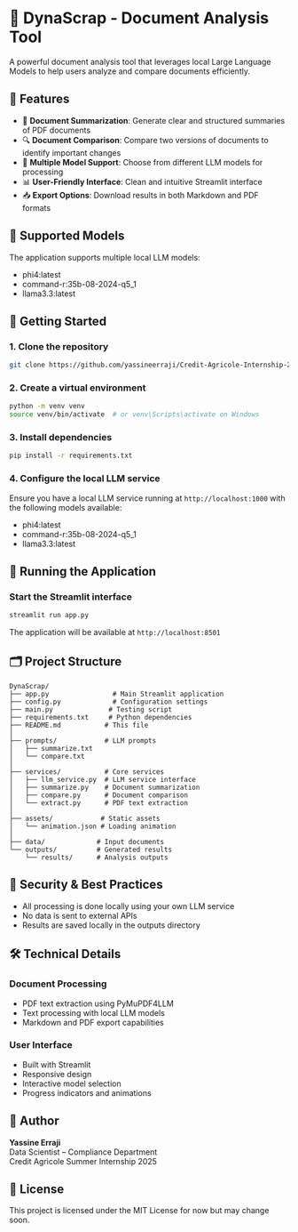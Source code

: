 # 📘 DynaScrap - Document Analysis Tool

A powerful document analysis tool that leverages local Large Language Models to help users analyze and compare documents efficiently.

## 🚀 Features

- 📄 **Document Summarization**: Generate clear and structured summaries of PDF documents
- 🔍 **Document Comparison**: Compare two versions of documents to identify important changes
- 🤖 **Multiple Model Support**: Choose from different LLM models for processing
- 📊 **User-Friendly Interface**: Clean and intuitive Streamlit interface
- 📥 **Export Options**: Download results in both Markdown and PDF formats

## 🧠 Supported Models

The application supports multiple local LLM models:
- phi4:latest
- command-r:35b-08-2024-q5_1
- llama3.3:latest

## 🚀 Getting Started

### 1. **Clone the repository**
```bash
git clone https://github.com/yassineerraji/Credit-Agricole-Internship-2025.git
```

### 2. **Create a virtual environment**
```bash
python -m venv venv
source venv/bin/activate  # or venv\Scripts\activate on Windows
```

### 3. **Install dependencies**
```bash
pip install -r requirements.txt
```

### 4. **Configure the local LLM service**

Ensure you have a local LLM service running at `http://localhost:1000` with the following models available:
- phi4:latest
- command-r:35b-08-2024-q5_1
- llama3.3:latest

## 🧪 Running the Application

### Start the Streamlit interface
```bash
streamlit run app.py
```

The application will be available at `http://localhost:8501`

## 🗂️ Project Structure

```
DynaScrap/
├── app.py                # Main Streamlit application
├── config.py             # Configuration settings
├── main.py              # Testing script
├── requirements.txt     # Python dependencies
├── README.md           # This file
│
├── prompts/            # LLM prompts
│   ├── summarize.txt
│   └── compare.txt
│
├── services/           # Core services
│   ├── llm_service.py  # LLM service interface
│   ├── summarize.py    # Document summarization
│   ├── compare.py      # Document comparison
│   └── extract.py      # PDF text extraction
│
├── assets/            # Static assets
│   └── animation.json # Loading animation
│
├── data/             # Input documents
└── outputs/          # Generated results
    └── results/      # Analysis outputs
```

## 🔐 Security & Best Practices

- All processing is done locally using your own LLM service
- No data is sent to external APIs
- Results are saved locally in the outputs directory

## 🛠️ Technical Details

### Document Processing
- PDF text extraction using PyMuPDF4LLM
- Text processing with local LLM models
- Markdown and PDF export capabilities

### User Interface
- Built with Streamlit
- Responsive design
- Interactive model selection
- Progress indicators and animations

## 👤 Author

**Yassine Erraji**  
Data Scientist – Compliance Department  
Credit Agricole Summer Internship 2025

## 📝 License

This project is licensed under the MIT License for now but may change soon.
